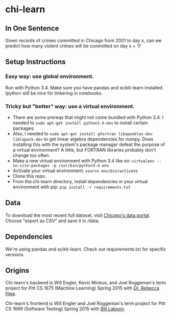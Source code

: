 # chi-learn

## In One Sentence
Given records of crimes committed in Chicago from 2001 to day x, can we predict how many violent crimes will be committed on day x + 1?

## Setup Instructions
### Easy way: use global environment.
Run with Python 3.4. Make sure you have pandas and scikit-learn installed. Ipython will be nice for tinkering in notebooks.

### Tricky but "better" way: use a virtual environment.
+ There are some prereqs that might not come bundled with Python 3.4. I needed to `sudo apt-get install python3.4-dev` to install certain packages.
+ Also, I needed to `sudo apt-get install gfortran libopenblas-dev liblapack-dev` to get linear algebra dependencies for numpy. Does installing this with the system's package manager defeat the purpose of a virtual environment? A little, but FORTRAN libraries probably don't change too often.
+ Make a new virtual environment with Python 3.4 like so: `virtualenv --no-site-packages -p /usr/bin/python3.4 env`
+ Activate your virtual environment: `source env/bin/activate`
+ Clone this repo.
+ From the chi-learn directory, install dependencies in your virtual environment with pip: `pip install -r requirements.txt`

## Data
To download the most recent full dataset, visit [Chicago's data portal](https://data.cityofchicago.org/Public-Safety/Crimes-2001-to-present/ijzp-q8t2). Choose "export as CSV" and save it in /data.

## Dependencies
We're using pandas and scikit-learn. Check out requirements.txt for specific versions.

## Origins
Chi-learn's backend is Will Engler, Kevin Minkus, and Joel Roggeman's term project for Pitt CS 1675 (Machine Learning) Spring 2015 with [Dr. Rebecca Hwa](http://people.cs.pitt.edu/~hwa/).

Chi-learn's frontend is Will Engler and Joel Roggeman's term project for Pitt CS 1699 (Software Testing) Spring 2015 with [Bill Laboon](https://github.com/laboon).
